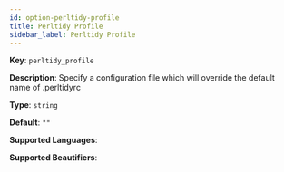 ```yaml
---
id: option-perltidy-profile
title: Perltidy Profile
sidebar_label: Perltidy Profile
---
```

**Key**: `perltidy_profile`

**Description**: Specify a configuration file which will override the default name of .perltidyrc

**Type**: `string`

**Default**: `""`

**Supported Languages**: 

**Supported Beautifiers**: 
